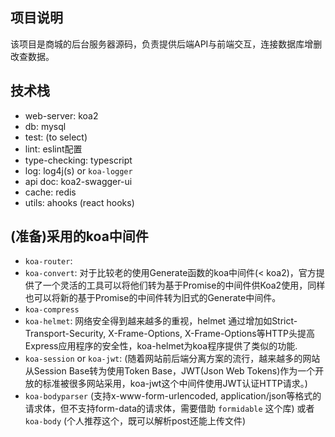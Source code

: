 ## 项目说明
该项目是商城的后台服务器源码，负责提供后端API与前端交互，连接数据库增删改查数据。

## 技术栈
- web-server: koa2
- db: mysql
- test: (to select)
- lint: eslint配置
- type-checking: typescript
- log: log4j(s) or `koa-logger`
- api doc: koa2-swagger-ui
- cache: redis
- utils: ahooks (react hooks)

## (准备)采用的koa中间件 
<!-- 参考 https://www.jianshu.com/p/c2b61e37988b -->
- `koa-router`:
- `koa-convert`: 对于比较老的使用Generate函数的koa中间件(< koa2)，官方提供了一个灵活的工具可以将他们转为基于Promise的中间件供Koa2使用，同样也可以将新的基于Promise的中间件转为旧式的Generate中间件。
- `koa-compress`
- `koa-helmet`: 网络安全得到越来越多的重视，helmet 通过增加如Strict-Transport-Security, X-Frame-Options, X-Frame-Options等HTTP头提高Express应用程序的安全性，koa-helmet为koa程序提供了类似的功能.
- `koa-session` or `koa-jwt`:
   (随着网站前后端分离方案的流行，越来越多的网站从Session Base转为使用Token Base，JWT(Json Web Tokens)作为一个开放的标准被很多网站采用，koa-jwt这个中间件使用JWT认证HTTP请求。)
- `koa-bodyparser` (支持x-www-form-urlencoded, application/json等格式的请求体，但不支持form-data的请求体，需要借助 `formidable` 这个库) 或者 `koa-body` (个人推荐这个，既可以解析post还能上传文件)
